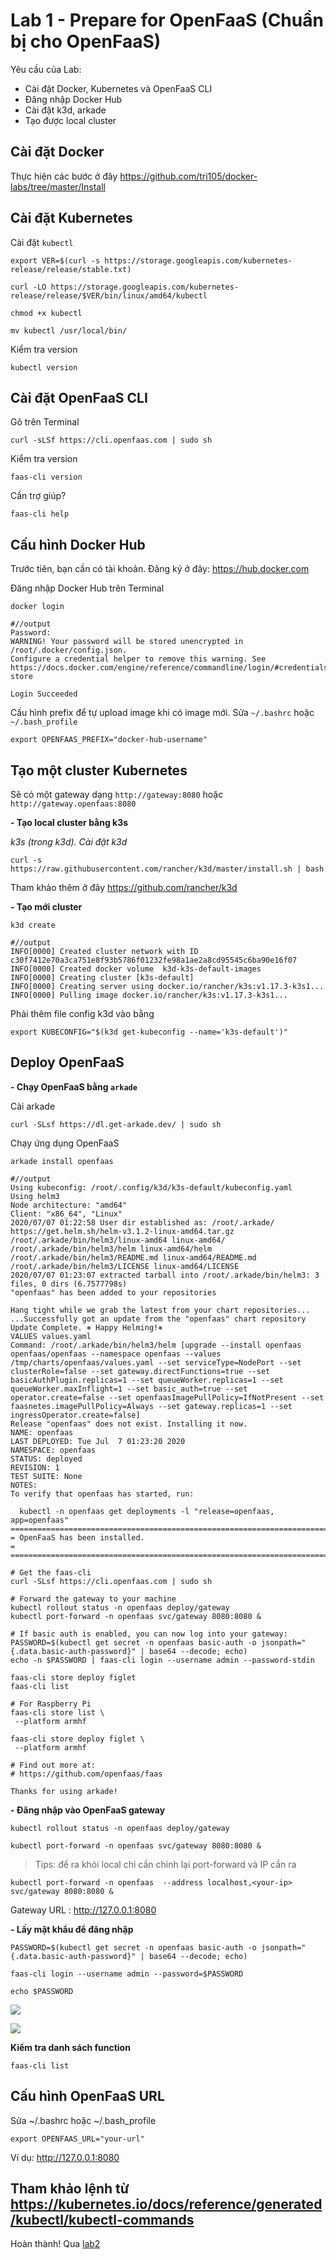 # Lab 1 - Prepare for OpenFaaS (Chuẩn bị cho OpenFaaS)

Yêu cầu của Lab:
- Cài đặt Docker, Kubernetes và OpenFaaS CLI
- Đăng nhập Docker Hub
- Cài đặt k3d, arkade
- Tạo được local cluster


## Cài đặt Docker

Thực hiện các bước ở đây https://github.com/tri105/docker-labs/tree/master/Install

## Cài đặt Kubernetes

Cài đặt `kubectl`

```
export VER=$(curl -s https://storage.googleapis.com/kubernetes-release/release/stable.txt)

curl -LO https://storage.googleapis.com/kubernetes-release/release/$VER/bin/linux/amd64/kubectl

chmod +x kubectl

mv kubectl /usr/local/bin/
```

Kiểm tra version

```
kubectl version
```

## Cài đặt OpenFaaS CLI

Gõ trên Terminal

```
curl -sLSf https://cli.openfaas.com | sudo sh
```

Kiểm tra version

```
faas-cli version
```

Cần trợ giúp?

```
faas-cli help
```

## Cấu hình Docker Hub

Trước tiên, bạn cần có tài khoản. Đăng ký ở đây: https://hub.docker.com

Đăng nhập Docker Hub trên Terminal

```
docker login

#//output
Password: 
WARNING! Your password will be stored unencrypted in /root/.docker/config.json.
Configure a credential helper to remove this warning. See
https://docs.docker.com/engine/reference/commandline/login/#credentials-store

Login Succeeded
```

Cấu hình prefix để tự upload image khi có image mới. Sửa `~/.bashrc` hoặc `~/.bash_profile`

```
export OPENFAAS_PREFIX="docker-hub-username"
```

## Tạo một cluster Kubernetes

Sẽ có một gateway dạng `http://gateway:8080` hoặc `http://gateway.openfaas:8080`

**- Tạo local cluster bằng k3s**

*k3s (trong k3d). Cài đặt k3d*

```
curl -s https://raw.githubusercontent.com/rancher/k3d/master/install.sh | bash
```

Tham khảo thêm ở đây https://github.com/rancher/k3d


**- Tạo mới cluster**

```
k3d create

#//output
INFO[0000] Created cluster network with ID c30f7412e70a3ca751e8f93b5786f01232fe98a1ae2a8cd95545c6ba90e16f07 
INFO[0000] Created docker volume  k3d-k3s-default-images 
INFO[0000] Creating cluster [k3s-default]               
INFO[0000] Creating server using docker.io/rancher/k3s:v1.17.3-k3s1... 
INFO[0000] Pulling image docker.io/rancher/k3s:v1.17.3-k3s1... 
```

Phải thêm file config k3d vào bằng

```
export KUBECONFIG="$(k3d get-kubeconfig --name='k3s-default')"
```

## Deploy OpenFaaS

**- Chạy OpenFaaS bằng `arkade`**

Cài arkade

```
curl -SLsf https://dl.get-arkade.dev/ | sudo sh
```

Chạy ứng dụng OpenFaaS

```
arkade install openfaas

#//output
Using kubeconfig: /root/.config/k3d/k3s-default/kubeconfig.yaml
Using helm3
Node architecture: "amd64"
Client: "x86_64", "Linux"
2020/07/07 01:22:58 User dir established as: /root/.arkade/
https://get.helm.sh/helm-v3.1.2-linux-amd64.tar.gz
/root/.arkade/bin/helm3/linux-amd64 linux-amd64/
/root/.arkade/bin/helm3/helm linux-amd64/helm
/root/.arkade/bin/helm3/README.md linux-amd64/README.md
/root/.arkade/bin/helm3/LICENSE linux-amd64/LICENSE
2020/07/07 01:23:07 extracted tarball into /root/.arkade/bin/helm3: 3 files, 0 dirs (6.7577798s)
"openfaas" has been added to your repositories

Hang tight while we grab the latest from your chart repositories...
...Successfully got an update from the "openfaas" chart repository
Update Complete. ⎈ Happy Helming!⎈ 
VALUES values.yaml
Command: /root/.arkade/bin/helm3/helm [upgrade --install openfaas openfaas/openfaas --namespace openfaas --values /tmp/charts/openfaas/values.yaml --set serviceType=NodePort --set clusterRole=false --set gateway.directFunctions=true --set basicAuthPlugin.replicas=1 --set queueWorker.replicas=1 --set queueWorker.maxInflight=1 --set basic_auth=true --set operator.create=false --set openfaasImagePullPolicy=IfNotPresent --set faasnetes.imagePullPolicy=Always --set gateway.replicas=1 --set ingressOperator.create=false]
Release "openfaas" does not exist. Installing it now.
NAME: openfaas
LAST DEPLOYED: Tue Jul  7 01:23:20 2020
NAMESPACE: openfaas
STATUS: deployed
REVISION: 1
TEST SUITE: None
NOTES:
To verify that openfaas has started, run:

  kubectl -n openfaas get deployments -l "release=openfaas, app=openfaas"
=======================================================================
= OpenFaaS has been installed.                                        =
=======================================================================

# Get the faas-cli
curl -SLsf https://cli.openfaas.com | sudo sh

# Forward the gateway to your machine
kubectl rollout status -n openfaas deploy/gateway
kubectl port-forward -n openfaas svc/gateway 8080:8080 &

# If basic auth is enabled, you can now log into your gateway:
PASSWORD=$(kubectl get secret -n openfaas basic-auth -o jsonpath="{.data.basic-auth-password}" | base64 --decode; echo)
echo -n $PASSWORD | faas-cli login --username admin --password-stdin

faas-cli store deploy figlet
faas-cli list

# For Raspberry Pi
faas-cli store list \
 --platform armhf

faas-cli store deploy figlet \
 --platform armhf

# Find out more at:
# https://github.com/openfaas/faas

Thanks for using arkade!
```

**- Đăng nhập vào OpenFaaS gateway**

```
kubectl rollout status -n openfaas deploy/gateway

kubectl port-forward -n openfaas svc/gateway 8080:8080 &
```

> Tips: để ra khỏi local chỉ cần chỉnh lại port-forward và IP cần ra

```
kubectl port-forward -n openfaas  --address localhost,<your-ip> svc/gateway 8080:8080 &
```

Gateway URL : http://127.0.0.1:8080

**- Lấy mật khẩu để đăng nhập**

```
PASSWORD=$(kubectl get secret -n openfaas basic-auth -o jsonpath="{.data.basic-auth-password}" | base64 --decode; echo)

faas-cli login --username admin --password=$PASSWORD

echo $PASSWORD
```

![](../screenshot/login-openfaas-1.png)

![](../screenshot/login-openfaas-2.png)

**Kiểm tra danh sách function**

```
faas-cli list
```

## Cấu hình OpenFaaS URL

Sửa ~/.bashrc hoặc ~/.bash_profile

```
export OPENFAAS_URL="your-url"
```

Ví dụ: http://127.0.0.1:8080

## Tham khảo lệnh từ https://kubernetes.io/docs/reference/generated/kubectl/kubectl-commands

Hoàn thành! Qua [lab2](../Lab2/)